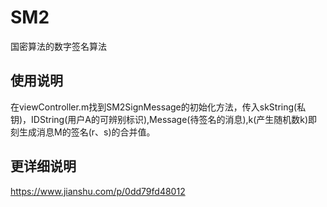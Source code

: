 # SM2
国密算法的数字签名算法

## 使用说明
在viewController.m找到SM2SignMessage的初始化方法，传入skString(私钥)，IDString(用户A的可辨别标识),Message(待签名的消息),k(产生随机数k)即刻生成消息M的签名(r、s)的合并值。

## 更详细说明
https://www.jianshu.com/p/0dd79fd48012

